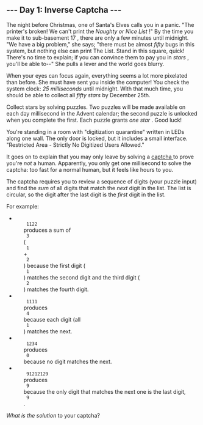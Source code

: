 <article class="day-desc">
 <h2>
  --- Day 1: Inverse Captcha ---
 </h2>
 <p>
  The night before Christmas, one of Santa's Elves calls you in a panic. "The printer's broken! We can't print the
  <em>
   Naughty or Nice List
  </em>
  !" By the time you make it to
  <span title="Floor 17: cafeteria, printing department, and experimental organic digitization equipment.">
   sub-basement 17
  </span>
  , there are only a few minutes until midnight. "We have a big problem," she says; "there must be almost
  <em>
   fifty
  </em>
  bugs in this system, but nothing else can print The List. Stand in this square, quick! There's no time to explain; if you can convince them to pay you in
  <em class="star">
   stars
  </em>
  , you'll be able to--" She pulls a lever and the world goes blurry.
 </p>
 <p>
  When your eyes can focus again, everything seems a lot more pixelated than before. She must have sent you inside the computer! You check the system clock:
  <em>
   25 milliseconds
  </em>
  until midnight. With that much time, you should be able to collect all
  <em class="star">
   fifty stars
  </em>
  by December 25th.
 </p>
 <p>
  Collect stars by solving puzzles.  Two puzzles will be made available on each
  <s style="text-decoration-color:#fff;">
   day
  </s>
  millisecond in the Advent calendar; the second puzzle is unlocked when you complete the first.  Each puzzle grants
  <em class="star">
   one star
  </em>
  . Good luck!
 </p>
 <p>
  You're standing in a room with "digitization quarantine" written in LEDs along one wall. The only door is locked, but it includes a small interface. "Restricted Area - Strictly No Digitized Users Allowed."
 </p>
 <p>
  It goes on to explain that you may only leave by solving a
  <a href="https://en.wikipedia.org/wiki/CAPTCHA">
   captcha
  </a>
  to prove you're
  <em>
   not
  </em>
  a human. Apparently, you only get one millisecond to solve the captcha: too fast for a normal human, but it feels like hours to you.
 </p>
 <p>
  The captcha requires you to review a sequence of digits (your puzzle input) and find the
  <em>
   sum
  </em>
  of all digits that match the
  <em>
   next
  </em>
  digit in the list. The list is circular, so the digit after the last digit is the
  <em>
   first
  </em>
  digit in the list.
 </p>
 <p>
  For example:
 </p>
 <ul>
  <li>
   <code>
    1122
   </code>
   produces a sum of
   <code>
    3
   </code>
   (
   <code>
    1
   </code>
   +
   <code>
    2
   </code>
   ) because the first digit (
   <code>
    1
   </code>
   ) matches the second digit and the third digit (
   <code>
    2
   </code>
   ) matches the fourth digit.
  </li>
  <li>
   <code>
    1111
   </code>
   produces
   <code>
    4
   </code>
   because each digit (all
   <code>
    1
   </code>
   ) matches the next.
  </li>
  <li>
   <code>
    1234
   </code>
   produces
   <code>
    0
   </code>
   because no digit matches the next.
  </li>
  <li>
   <code>
    91212129
   </code>
   produces
   <code>
    9
   </code>
   because the only digit that matches the next one is the last digit,
   <code>
    9
   </code>
   .
  </li>
 </ul>
 <p>
  <em>
   What is the solution
  </em>
  to your captcha?
 </p>
</article>
